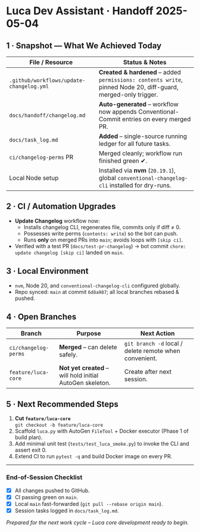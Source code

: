 # Luca Dev Assistant · Handoff 2025-05-04

## 1 · Snapshot — What We Achieved Today

| File / Resource | Status & Notes |
|-----------------|----------------|
| `.github/workflows/update-changelog.yml` | **Created & hardened** – added `permissions: contents write`, pinned Node 20, diff-guard, merged-only trigger. |
| `docs/handoff/changelog.md` | **Auto-generated** – workflow now appends Conventional-Commit entries on every merged PR. |
| `docs/task_log.md` | **Added** – single-source running ledger for all future tasks. |
| `ci/changelog-perms` PR | Merged cleanly; workflow run finished green ✔. |
| Local Node setup | Installed via **nvm** (`20.19.1`), global `conventional-changelog-cli` installed for dry-runs. |

## 2 · CI / Automation Upgrades

* **Update Changelog** workflow now:
  * Installs changelog CLI, regenerates file, commits only if diff ≠ 0.
  * Possesses write perms (`contents: write`) so the bot can push.
  * Runs **only** on merged PRs into `main`; avoids loops with `[skip ci]`.
* Verified with a test PR (`docs/test-pr-changelog`) → bot commit `chore: update changelog [skip ci]` landed on `main`.

## 3 · Local Environment

* `nvm`, Node 20, and `conventional-changelog-cli` configured globally.
* Repo synced: `main` at commit `6d8a987`; all local branches rebased & pushed.

## 4 · Open Branches

| Branch | Purpose | Next Action |
|--------|---------|-------------|
| `ci/changelog-perms` | **Merged** – can delete safely. | `git branch -d` local / delete remote when convenient. |
| `feature/luca-core` | **Not yet created** – will hold initial AutoGen skeleton. | Create after next session. |

## 5 · Next Recommended Steps

1. **Cut `feature/luca-core`**  
   `git checkout -b feature/luca-core`
2. Scaffold `luca.py` with AutoGen `FileTool` + Docker executor (Phase 1 of build plan).
3. Add minimal unit test (`tests/test_luca_smoke.py`) to invoke the CLI and assert exit 0.
4. Extend CI to run `pytest -q` and build Docker image on every PR.

---

### End-of-Session Checklist
* [x] All changes pushed to GitHub.
* [x] CI passing green on `main`.
* [x] Local `main` fast-forwarded (`git pull --rebase origin main`).
* [x] Session tasks logged in `docs/task_log.md`.

*Prepared for the next work cycle – Luca core development ready to begin.*
